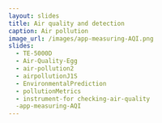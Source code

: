 ```yaml
---
layout: slides
title: Air quality and detection 
caption: Air pollution
image_url: /images/app-measuring-AQI.png
slides:
  - TE-5000D
  - Air-Quality-Egg 
  - air-pollution2 
  - airpollutionJ1S
  - EnvironmentalPrediction
  - pollutionMetrics
  - instrument-for checking-air-quality
  -app-measuring-AQI
---
```

